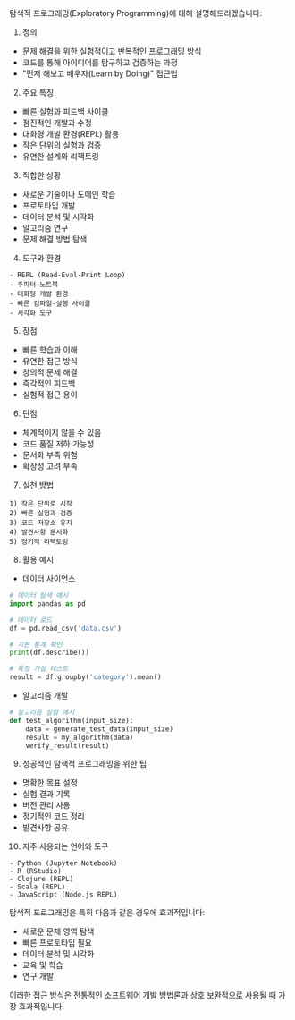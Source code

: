탐색적 프로그래밍(Exploratory Programming)에 대해 설명해드리겠습니다:

1. 정의
- 문제 해결을 위한 실험적이고 반복적인 프로그래밍 방식
- 코드를 통해 아이디어를 탐구하고 검증하는 과정
- "먼저 해보고 배우자(Learn by Doing)" 접근법

2. 주요 특징
- 빠른 실험과 피드백 사이클
- 점진적인 개발과 수정
- 대화형 개발 환경(REPL) 활용
- 작은 단위의 실험과 검증
- 유연한 설계와 리팩토링

3. 적합한 상황
- 새로운 기술이나 도메인 학습
- 프로토타입 개발
- 데이터 분석 및 시각화
- 알고리즘 연구
- 문제 해결 방법 탐색

4. 도구와 환경
```plaintext
- REPL (Read-Eval-Print Loop)
- 주피터 노트북
- 대화형 개발 환경
- 빠른 컴파일-실행 사이클
- 시각화 도구
```

5. 장점
- 빠른 학습과 이해
- 유연한 접근 방식
- 창의적 문제 해결
- 즉각적인 피드백
- 실험적 접근 용이

6. 단점
- 체계적이지 않을 수 있음
- 코드 품질 저하 가능성
- 문서화 부족 위험
- 확장성 고려 부족

7. 실천 방법
```plaintext
1) 작은 단위로 시작
2) 빠른 실험과 검증
3) 코드 저장소 유지
4) 발견사항 문서화
5) 정기적 리팩토링
```

8. 활용 예시
- 데이터 사이언스
```python
# 데이터 탐색 예시
import pandas as pd

# 데이터 로드
df = pd.read_csv('data.csv')

# 기본 통계 확인
print(df.describe())

# 특정 가설 테스트
result = df.groupby('category').mean()
```

- 알고리즘 개발
```python
# 알고리즘 실험 예시
def test_algorithm(input_size):
    data = generate_test_data(input_size)
    result = my_algorithm(data)
    verify_result(result)
```

9. 성공적인 탐색적 프로그래밍을 위한 팁
- 명확한 목표 설정
- 실험 결과 기록
- 버전 관리 사용
- 정기적인 코드 정리
- 발견사항 공유

10. 자주 사용되는 언어와 도구
```plaintext
- Python (Jupyter Notebook)
- R (RStudio)
- Clojure (REPL)
- Scala (REPL)
- JavaScript (Node.js REPL)
```

탐색적 프로그래밍은 특히 다음과 같은 경우에 효과적입니다:
- 새로운 문제 영역 탐색
- 빠른 프로토타입 필요
- 데이터 분석 및 시각화
- 교육 및 학습
- 연구 개발

이러한 접근 방식은 전통적인 소프트웨어 개발 방법론과 상호 보완적으로 사용될 때 가장 효과적입니다.